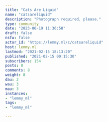 ```yaml
---
title: "Cats Are Liquid" 
name: "catsareliquid"
description: "Photograph required, please."
type: community
date: "2023-06-19 11:36:58"
draft: false
nsfw: false
actor_id: "https://lemmy.ml/c/catsareliquid"
host: lemmy.ml
lastmod: "2021-02-15 18:13:20"
published: "2021-02-15 00:15:30"
subscribers: 154
posts: 8
comments: 8
weight: 8
dau: 2
wau: 3
mau: 3
instances:
- "lemmy_ml"
tags: 
- "lemmy_ml"

---
```

